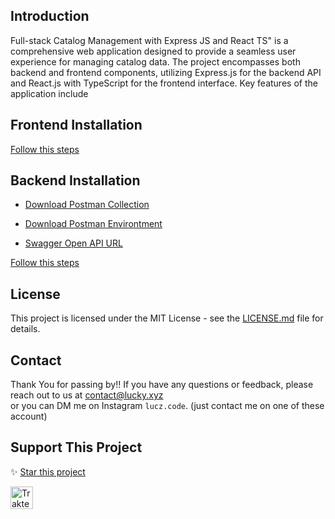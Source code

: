 ## Introduction

<p>Full-stack Catalog Management with Express JS and React TS" is a comprehensive web application designed to provide a seamless user experience for managing catalog data. The project encompasses both backend and frontend components, utilizing Express.js for the backend API and React.js with TypeScript for the frontend interface. Key features of the application include</p>

## Frontend Installation

[Follow this steps](https://github.com/LuckyIndraEfendi/fullstack-app/tree/main/frontend)

## Backend Installation

- [Download Postman Collection](https://drive.google.com/file/d/1gapDVzCUDVfGgtwIqjV0Ad_Wyld4Duy9/view)
- [Download Postman Environtment](https://drive.google.com/file/d/1ODQVXV5RdOlFAGhygQUNSdCPNK8pBrfk/view)

- [Swagger Open API URL](http://20.2.250.134:5500/api-docs/#/product/get_api_product)

[Follow this steps](https://github.com/LuckyIndraEfendi/fullstack-app/tree/main/backend)

## License

This project is licensed under the MIT License - see the [LICENSE.md](LICENSE.md) file for details.

## Contact

Thank You for passing by!!
If you have any questions or feedback, please reach out to us at [contact@lucky.xyz](mailto:hayasaka592@gmail.com?subject=[Hello%20Lucky]%20-%20Your%20Subject)
<br>
or you can DM me on Instagram `lucz.code`. (just contact me on one of these account)

## Support This Project

✨ [Star this project](https://github.com/LuckyIndraEfendi/Rest-Country)

<a href="https://trakteer.id/lucky-indra-efendi-lpwhg" target="_blank"><img id="wse-buttons-preview" src="https://cdn.trakteer.id/images/embed/trbtn-red-5.png" height="36" style="border: 0px; height: 36px;" alt="Trakteer Saya"></a>
